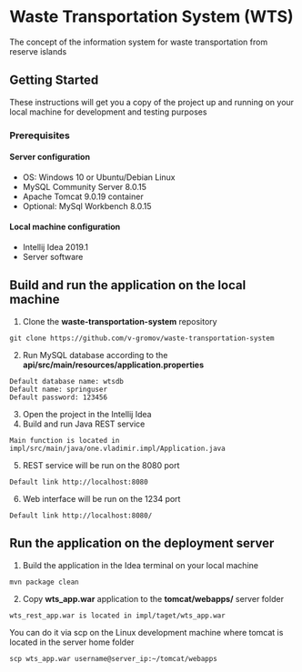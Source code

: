 # Waste Transportation System (WTS)
The concept of the information system for waste transportation from reserve islands

## Getting Started

These instructions will get you a copy of the project up and running on your local machine for development and testing purposes

### Prerequisites

#### Server configuration

* OS: Windows 10 or Ubuntu/Debian Linux
* MySQL Community Server 8.0.15
* Apache Tomcat 9.0.19 container
* Optional: MySql Workbench 8.0.15

#### Local machine configuration

* Intellij Idea 2019.1
* Server software

## Build and run the application on the local machine

1. Clone the **waste-transportation-system** repository
```
git clone https://github.com/v-gromov/waste-transportation-system
```
2. Run MySQL database according to the **api/src/main/resources/application.properties**
```
Default database name: wtsdb
Default name: springuser
Default password: 123456
```
3. Open the project in the Intellij Idea
4. Build and run Java REST service
```
Main function is located in impl/src/main/java/one.vladimir.impl/Application.java
```
5. REST service will be run on the 8080 port
```
Default link http://localhost:8080
```
6. Web interface will be run on the 1234 port
```
Default link http://localhost:8080/
```

## Run the application on the deployment server
1. Build the application in the Idea terminal on your local machine
```
mvn package clean
```
2. Copy **wts_app.war** application to the **tomcat/webapps/** server folder
```
wts_rest_app.war is located in impl/taget/wts_app.war
```
You can do it via scp on the Linux development machine where tomcat is located in the server home folder
```
scp wts_app.war username@server_ip:~/tomcat/webapps
```
